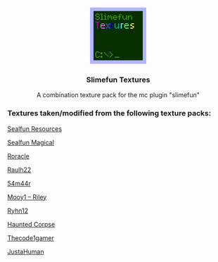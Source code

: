<br />
<p align="center">
  <a href="https://github.com/ServerSMP-Github/Slimefun-Textures">
    <img src="./icon.png" alt="SFT-logo">
  </a>
</p>

<h3 align="center">Slimefun Textures</h3>

<p align="center">A combination texture pack for the mc plugin "slimefun"</p>

### Textures taken/modified from the following texture packs:

[Sealfun Resources](https://www.planetminecraft.com/texture-pack/sealfun-resources/download/file/15698807/)

[Sealfun Magical](https://www.planetminecraft.com/texture-pack/sealfun-magical/)

[Roracle](https://github.com/roracle/SF-resources/releases/tag/0.01-beta)

[Raulh22](https://www.planetminecraft.com/texture-pack/slimefun-texture-by-raulh22/)

[54m44r](https://github.com/54M44R/Slimefun-Networks-Visualizer)

[Mooy1 – Riley](https://github.com/Mooy1/InfinityExpansion/releases/tag/v1)

[Ryhn12](https://www.curseforge.com/minecraft/texture-packs/slimybiscuit)

[Haunted Corpse](https://datapackcenter.com/projects/slimefun-resources-final.12/)

[Thecode1gamer](https://www.curseforge.com/minecraft/texture-packs/next-gen-slimefun)

[JustaHuman](https://www.planetminecraft.com/texture-pack/simple-slimefun-textures/)
